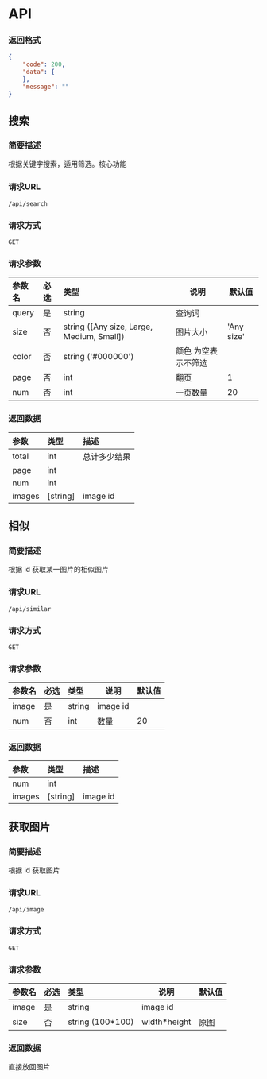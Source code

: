 # API



### 返回格式

```json
{
    "code": 200,
    "data": {
    },
    "message": ""
}
```



## 搜索

### 简要描述

根据关键字搜索，适用筛选。核心功能

### 请求URL

`/api/search`

### 请求方式

`GET`

### 请求参数

| 参数名    | 必选 | 类型                                                        | 说明         | 默认值      |
| :-------- | :--- | :---------------------------------------------------------- | ------------ | ----------- |
| query     | 是   | string                                                      | 查询词       |             |
| size      | 否   | string ([Any size, Large, Medium, Small])                    | 图片大小     | 'Any size'  |
| color     | 否   | string ('#000000')                                          | 颜色 为空表示不筛选        |             |
| page      | 否   | int                                                         | 翻页         | 1           |
| num       | 否   | int                                                         | 一页数量     | 20          |

### 返回数据

| 参数   | 类型     | 描述         |
| :----- | :------- | :----------- |
| total  | int      | 总计多少结果 |
| page   | int      |              |
| num    | int      |              |
| images | [string] | image id     |



## 相似

### 简要描述

根据 id 获取某一图片的相似图片

### 请求URL

`/api/similar`

### 请求方式

`GET`

### 请求参数

| 参数名 | 必选 | 类型   | 说明     | 默认值 |
| :----- | :--- | :----- | -------- | ------ |
| image  | 是   | string | image id |        |
| num    | 否   | int    | 数量     | 20     |

### 返回数据

| 参数   | 类型     | 描述     |
| :----- | :------- | :------- |
| num    | int      |          |
| images | [string] | image id |



## 获取图片

### 简要描述

根据 id 获取图片

### 请求URL

`/api/image`

### 请求方式

`GET`

### 请求参数

| 参数名 | 必选 | 类型             | 说明         | 默认值 |
| :----- | :--- | :--------------- | ------------ | ------ |
| image  | 是   | string           | image id     |        |
| size   | 否   | string (100*100) | width*height | 原图   |

### 返回数据

直接放回图片
